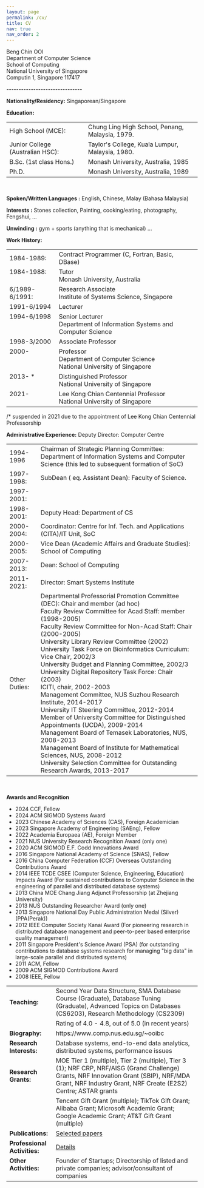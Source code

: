 ```yaml
---
layout: page
permalink: /cv/
title: CV
nav: true
nav_order: 2
---
```


<p>
Beng Chin OOI <br>
Department of Computer Science <br>
School of Computing <br>
National University of Singapore <br>
Computin 1, Singapore 117417 <br>

</p>
-------------------------------

**Nationality/Residency:** Singaporean/Singapore
<p>
<strong>Education:</strong><br>
<table>
<tbody><tr>
<td> High School (MCE): </td>
<td> Chung Ling High School, Penang, Malaysia, 1979.
</td>
</tr>
<tr>
<td> Junior College (Australian HSC): </td>
<td> Taylor's College, Kuala Lumpur, Malaysia, 1980.
</td>
</tr>
<tr>
<td> B.Sc. (1st class Hons.)</td>
<td> Monash University, Australia, 1985 </td>
</tr>
<tr>
<td> Ph.D. </td>
<td> Monash University, Australia, 1989 </td>
</tr>
</tbody></table>
<br>
</p>

**Spoken/Written Languages :** English, Chinese, Malay (Bahasa Malaysia)

**Interests :** Stones collection, Painting, cooking/eating, photography, Fengshui, ...

**Unwinding :** gym + sports (anything that is mechanical) ...

**Work History:**
<table>
<tbody><tr>
<td> 1984-1989: </td>
<td> Contract Programmer (C, Fortran, Basic, DBase)
</td>
</tr>
<tr><td valign="top"> 1984-1988: </td>
<td> Tutor <br>
    Monash University, Australia
</td>
</tr><tr>
<td valign="top"> 6/1989-6/1991: </td>
<td> Research Associate <br>
     Institute of Systems Science, Singapore
</td>
</tr>
<tr>
<td> 1991-6/1994 </td>
<td> Lecturer</td>
</tr>
<tr><td valign="top"> 1994-6/1998 </td>
<td> Senior Lecturer<br>
     Department of Information Systems  and Computer Science </td>
</tr>
<tr><td> 1998-3/2000  </td>
<td> Associate Professor<br> </td>
</tr>
<tr>
<td valign="top"> 2000- </td>
<td> Professor<br>
     Department of Computer Science <br>
     National University of Singapore </td>
</tr>
<tr>
<td valign="top"> 2013- * </td>
<td> Distinguished Professor<br>
     National University of Singapore </td>
</tr>
<tr>
<td valign="top"> 2021-  </td>
<td> Lee Kong Chian Centennial Professor<br>
     National University of Singapore </td>
</tr>
</tbody></table>
/* suspended in 2021 due to the appointment of Lee Kong Chian Centennial Professorship

**Administrative Experience:**
Deputy Director: Computer Centre
<table>
<tbody><tr>
<td> 1994-1996 </td>
<td> Chairman of Strategic Planning Committee: Department of Information Systems and Computer Science (this led to subsequent formation of SoC) </td>
</tr>
<tr>
<td> 1997-1998: </td>
<td> SubDean ( eq. Assistant Dean): Faculty of Science.
</td>
</tr>
<tr><td> 1997-2001: </td>
</tr><tr>
<td> 1998-2001: </td>
<td> Deputy Head: Department of CS
</td>
</tr>
<tr>
<td valign="top"> 2000-2004: </td>
<td>
     Coordinator: Centre for Inf. Tech. and Applications (CITA)/IT Unit, SoC </td>
</tr>

<tr>
<td valign="top"> 2000-2005: </td>
<td> Vice Dean (Academic Affairs and Graduate Studies): School of Computing <br>
</td></tr>
<tr>
<td valign="top"> 2007-2013: </td>
<td>  Dean: School of Computing <br>
</td></tr>
<tr>
<td valign="top"> 2011-2021: </td>
<td>  Director:  Smart Systems Institute<br>
</td></tr>
<tr>
<td> Other Duties: </td>
<td>
Departmental Professorial Promotion Committee (DEC):  Chair and member
(ad hoc)
<br>
Faculty Review Committee for Acad Staff: member (1998-2005)
<br>
Faculty Review Committee for Non-Acad Staff: Chair (2000-2005)
<br>
University Library Review Committee (2002)
<br>
University Task Force on Bioinformatics Curriculum: Vice Chair, 2002/3
<br>
University Budget and Planning Committee, 2002/3 
<br>
University Digital Repository Task Force: Chair (2003)
<br>
ICITI, chair, 2002-2003 
<br>
Management Committee, NUS Suzhou Research Institute, 2014-2017
<br>
University IT Steering Committee, 2012-2014
<br>
Member of University Committee for Distinguished Appointments (UCDA), 2009-2014
<br>
Management Board of Temasek Laboratories, NUS, 2008-2013
<br>
Management Board of Institute for Mathematical Sciences, NUS, 2008-2012
<br>
University Selection Committee for Outstanding Research Awards, 2013-2017
</td>
</tr>
</tbody></table>
<br>

**Awards and Recognition**
- 2024	CCF, Fellow
- 2024	ACM SIGMOD Systems Award
- 2023	Chinese Academy of Sciences (CAS), Foreign Academician
- 2023	Singapore Academy of Engineering (SAEng), Fellow
- 2022	Academia Europaea (AE), Foreign Member
- 2021	NUS University Research Recognition Award (only one)
- 2020	ACM SIGMOD E.F. Codd Innovations Award
- 2016	Singapore National Academy of Science (SNAS), Fellow
- 2016	China Computer Federation (CCF) Overseas Outstanding Contributions Award
- 2014	IEEE TCDE CSEE (Computer Science, Engineering, Education) Impacts Award (For sustained contributions to Computer Science in the engineering of parallel and distributed database systems)
- 2013	China MOE Chang Jiang Adjunct Professorship (at Zhejiang University)
- 2013	NUS Outstanding Researcher Award (only one)
- 2013	Singapore National Day Public Administration Medal (Silver) (PPA(Perak))
- 2012	IEEE Computer Society Kanai Award (For pioneering research in distributed database management and peer-to-peer based enterprise quality management)
- 2011	Singapore President's Science Award (PSA) (for outstanding contributions to database systems research for managing "big data" in large-scale parallel and distributed systems)
- 2011	ACM, Fellow
- 2009	ACM SIGMOD Contributions Award
- 2008	IEEE, Fellow

<p>
<table>
<tbody><tr>
<td> <b> Teaching: </b> </td>
<td> Second Year Data Structure, SMA Database Course (Graduate),
Database Tuning (Graduate),
Advanced Topics on Databases (CS6203), Research Methodology (CS2309)
</td>
</tr>
<tr>
<td></td>
<td> Rating of 4.0  - 4.8, out of 5.0 (in recent years) </td>
</tr>
<tr>
<td> <b>Biography:</b></td>
<td>https://www.comp.nus.edu.sg/~ooibc </td> 
</tr>
<tr>
<td><b>Research Interests: </b></td>
<td>Database systems, end-to-end data analytics,  distributed systems, performance issues </td>
</tr>
<tr>
<td> <b> Research Grants: </b></td>
<td> MOE Tier 1 (multiple), Tier 2 (multiple), Tier 3 (1);  NRF CRP, NRF/AISG (Grand Challenge) Grants, NRF Innovation Grant (SBIP), NRF/MDA Grant, NRF Industry Grant, NRF Create (E2S2) Centre; ASTAR grants</td>
</tr>
<tr>
<td> </td><td> Tencent Gift Grant (multiple); TikTok Gift Grant; Alibaba Grant; Microsoft Academic Grant; Google Academic Grant; AT&amp;T Gift Grant (multiple)
</td></tr><tr>
<td> <b>Publications:</b> </td>
<td> <a href="/al-folio/publications/"> Selected papers </a> </td>
</tr>
<tr><td>
<b> Professional Activities: </b></td>
<td> <a href="/al-folio/professional/"> Details </a>
</td>
</tr>
<tr>
<td valign="top"> <b> Other Activities: </b> </td>
<td>
Founder of Startups; Directorship of listed and private companies; advisor/consultant of companies


</td></tr>
</tbody></table>

</p>